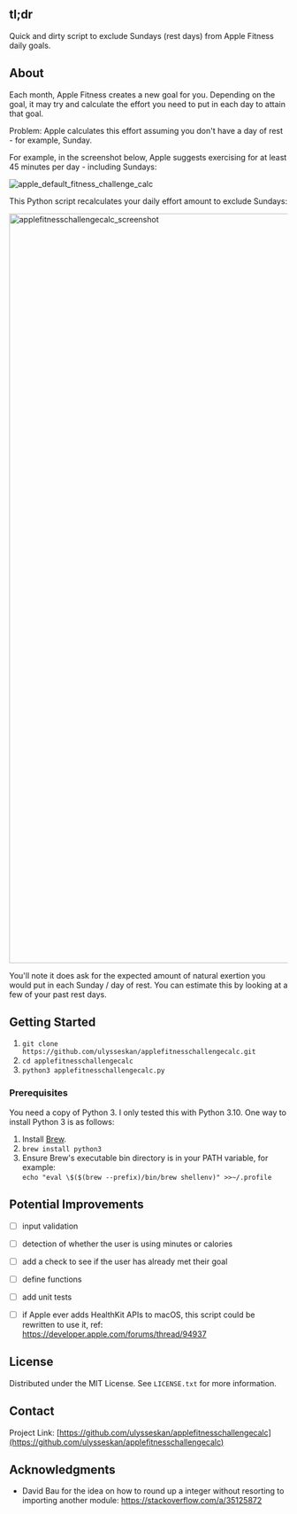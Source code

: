 <!-- ABOUT THE PROJECT -->
## tl;dr
Quick and dirty script to exclude Sundays (rest days) from Apple Fitness daily goals.

## About

Each month, Apple Fitness creates a new goal for you.  Depending on the goal,
it may try and calculate the effort you need to put in each day to
attain that goal.

Problem: Apple calculates this effort assuming you don't have a day
of rest - for example, Sunday.

For example, in the screenshot below, Apple suggests exercising for at least 45 minutes
per day - including Sundays:

![apple_default_fitness_challenge_calc](https://user-images.githubusercontent.com/71786368/190300141-469877ee-7935-427c-b5ec-4a183977735f.jpg)

This Python script recalculates your daily effort amount to exclude Sundays:

<img width="1353" alt="applefitnesschallengecalc_screenshot" src="https://user-images.githubusercontent.com/71786368/190300161-c54b27bd-f331-4bea-9ff4-6543bd72869c.png">

You'll note it does ask for the expected amount of natural exertion you would
put in each Sunday / day of rest.  You can estimate this by looking at a few
of your past rest days.

<!-- GETTING STARTED -->
## Getting Started

1. ```git clone https://github.com/ulysseskan/applefitnesschallengecalc.git```
2. ```cd applefitnesschallengecalc```
3. ```python3 applefitnesschallengecalc.py```

### Prerequisites

You need a copy of Python 3.  I only tested this with Python 3.10.  One way to install Python 3 is as follows:

1. Install [Brew](https://brew.sh).
2. ```brew install python3```
3. Ensure Brew's executable bin directory is in your PATH variable, for example:<br>
```echo "eval \$($(brew --prefix)/bin/brew shellenv)" >>~/.profile```

<!-- IMPROVEMENTS -->
## Potential Improvements

- [ ] input validation
- [ ] detection of whether the user is using minutes or calories
- [ ] add a check to see if the user has already met their goal
- [ ] define functions
- [ ] add unit tests
- [ ] if Apple ever adds HealthKit APIs to macOS, this script could be rewritten to use it, ref: https://developer.apple.com/forums/thread/94937


<!-- LICENSE -->
## License

Distributed under the MIT License. See `LICENSE.txt` for more information.




<!-- CONTACT -->
## Contact

Project Link: [https://github.com/ulysseskan/applefitnesschallengecalc](https://github.com/ulysseskan/applefitnesschallengecalc)




<!-- ACKNOWLEDGMENTS -->
## Acknowledgments

* David Bau for the idea on how to round up a integer without resorting to importing another module: https://stackoverflow.com/a/35125872
